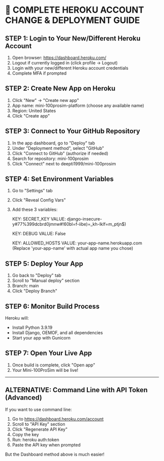 # 🔄 COMPLETE HEROKU ACCOUNT CHANGE & DEPLOYMENT GUIDE

## STEP 1: Login to Your New/Different Heroku Account
1. Open browser: https://dashboard.heroku.com/
2. Logout if currently logged in (click profile → Logout)
3. Login with your new/different Heroku account credentials
4. Complete MFA if prompted

## STEP 2: Create New App on Heroku
1. Click "New" → "Create new app"
2. App name: mini-100prosim-platform (choose any available name)
3. Region: United States
4. Click "Create app"

## STEP 3: Connect to Your GitHub Repository
1. In the app dashboard, go to "Deploy" tab
2. Under "Deployment method", select "GitHub"
3. Click "Connect to GitHub" (authorize if needed)
4. Search for repository: mini-100prosim
5. Click "Connect" next to deepti1999/mini-100prosim

## STEP 4: Set Environment Variables
1. Go to "Settings" tab
2. Click "Reveal Config Vars"
3. Add these 3 variables:

   KEY: SECRET_KEY
   VALUE: django-insecure-y#77%399dcbrd0jmnw#!60bl=f-iibe)=_kh-lklf=m_ptjn$)

   KEY: DEBUG
   VALUE: False

   KEY: ALLOWED_HOSTS
   VALUE: your-app-name.herokuapp.com
   (Replace 'your-app-name' with actual app name you chose)

## STEP 5: Deploy Your App
1. Go back to "Deploy" tab
2. Scroll to "Manual deploy" section
3. Branch: main
4. Click "Deploy Branch"

## STEP 6: Monitor Build Process
Heroku will:
- Install Python 3.9.19
- Install Django, OEMOF, and all dependencies
- Start your app with Gunicorn

## STEP 7: Open Your Live App
1. Once build is complete, click "Open app"
2. Your Mini-100ProSim will be live!

---

## ALTERNATIVE: Command Line with API Token (Advanced)

If you want to use command line:
1. Go to https://dashboard.heroku.com/account
2. Scroll to "API Key" section
3. Click "Regenerate API Key"
4. Copy the key
5. Run: heroku auth:token
6. Paste the API key when prompted

But the Dashboard method above is much easier!
